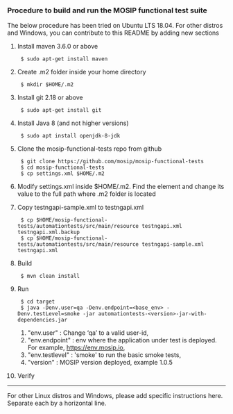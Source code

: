 ### Procedure to build and run the MOSIP functional test suite
The below procedure has been tried on Ubuntu LTS 18.04.  For other distros and Windows, you can contribute to this README by adding new sections 

1. Install maven 3.6.0 or above

		$ sudo apt-get install maven	

1. Create .m2 folder inside your home directory 

		$ mkdir $HOME/.m2
								
1. Install git 2.18 or above

		$ sudo apt-get install git
            
1. Install Java 8 (and not higher versions)

		$ sudo apt install openjdk-8-jdk
						
1. Clone the mosip-functional-tests repo from github

		$ git clone https://github.com/mosip/mosip-functional-tests
		$ cd mosip-functional-tests	
		$ cp settings.xml $HOME/.m2
	
1. Modify settings.xml inside $HOME/.m2.  Find the element <localRepository> and change its value to the full path where .m2 folder is located

1. Copy testngapi-sample.xml to testngapi.xml

		$ cp $HOME/mosip-functional-tests/automationtests/src/main/resource testngapi.xml testngapi.xml.backup		
 		$ cp $HOME/mosip-functional-tests/automationtests/src/main/resource testngapi-sample.xml testngapi.xml

1. Build 

		$ mvn clean install
	
1. Run
	
		$ cd target
		$ java -Denv.user=qa -Denv.endpoint=<base_env> -Denv.testLevel=smoke -jar automationtests-<version>-jar-with-dependencies.jar
	1. "env.user"		:	Change ‘qa’ to a valid user-id,
	1. "env.endpoint"	:	env where the application under test is deployed. For example, https://env.mosip.io,
	1. "env.testlevel"	:	'smoke' to run the basic smoke tests,	
	1. "version" 		:	MOSIP version deployed, example 1.0.5

1. Verify

---
For other Linux distros and Windows, please add specific instructions here.  Separate each by a horizontal line.  
